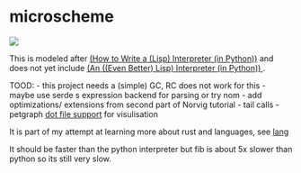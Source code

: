 # microscheme

![](https://github.com/benmkw/microscheme/workflows/CI/badge.svg)

This is modeled after [(How to Write a (Lisp) Interpreter (in Python))](https://norvig.com/lispy.html) and does not yet include [(An ((Even Better) Lisp) Interpreter (in Python))
](https://norvig.com/lispy2.html).

TOOD:
    - this project needs a (simple) GC, RC does not work for this
    - maybe use serde s expression backend for parsing or try nom
    - add optimizations/ extensions from second part of Norvig tutorial
    - tail calls
    - petgraph [dot file support](https://docs.rs/petgraph/0.5.1/petgraph/dot/struct.Dot.html) for visulisation

It is part of my attempt at learning more about rust and languages, see [lang](https://github.com/benmkw/lang)

It should be faster than the python interpreter but fib is about 5x slower than python so its still very slow.
